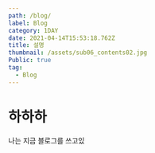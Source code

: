 ```yaml
---
path: /blog/
label: Blog
category: 1DAY
date: 2021-04-14T15:53:18.762Z
title: 설명
thumbnail: /assets/sub06_contents02.jpg
Public: true
tag:
  - Blog
---
```

# 하하하
나는 지금 블로그를 쓰고있
